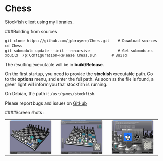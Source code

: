 Chess
=====
Stockfish client using my libraries.

###Building from sources

```
git clone https://github.com/jpbruyere/Chess.git   	# Download sources
cd Chess
git submodule update --init --recursive             # Get submodules
xbuild  /p:Configuration=Release Chess.sln       # Build
```
The resulting executable will be in **build/Release**.

On the first startup, you need to provide the **stockish** executable path.
Go to the **options** menu, and enter the full path. As soon as the file is found, a green
light will inform you that stockfish is running.

On Debian, the path is `/usr/games/stockfish`.

Please report bugs and issues on [GitHub](https://github.com/jpbruyere/Chess/issues)

####Screen shots :
<table width="100%">
  <tr>
    <td width="30%" align="center"><img src="/screenshot.png?raw=true" alt="chess" width="90%"/></td>
    <td width="30%" align="center"><img src="/screenshot2.png?raw=true" alt="chess" width="90%" /> </td>
    <td width="30%" align="center"><img src="/screenshot4.png?raw=true" alt="chess" width="90%"/> </td>
  </tr>
</table>

